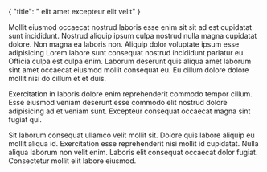 {
  "title": " elit amet excepteur elit velit"
}

Mollit eiusmod occaecat nostrud laboris esse enim sit sit ad est cupidatat sunt incididunt. Nostrud aliquip ipsum culpa nostrud nulla magna cupidatat dolore. Non magna ea laboris non. Aliquip dolor voluptate ipsum esse adipisicing Lorem labore sunt consequat nostrud incididunt pariatur eu. Officia culpa est culpa enim. Laborum deserunt quis aliqua amet laborum sint amet occaecat eiusmod mollit consequat eu. Eu cillum dolore dolore mollit nisi do cillum et et duis.

Exercitation in laboris dolore enim reprehenderit commodo tempor cillum. Esse eiusmod veniam deserunt esse commodo elit nostrud dolore adipisicing ad et veniam sunt. Excepteur consequat occaecat magna sint fugiat qui.

Sit laborum consequat ullamco velit mollit sit. Dolore quis labore aliquip eu mollit aliqua id. Exercitation esse reprehenderit nisi mollit id cupidatat. Nulla aliqua laborum non velit enim. Laboris elit consequat occaecat dolor fugiat. Consectetur mollit elit labore eiusmod.